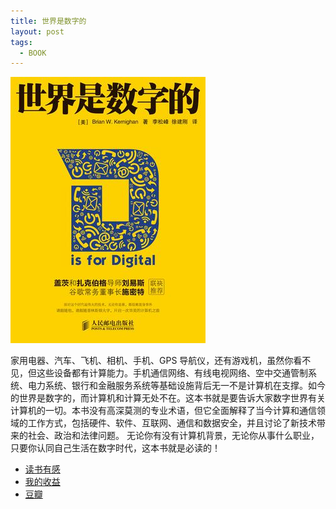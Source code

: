 ```yaml
---
title: 世界是数字的
layout: post
tags:
  - BOOK
---
```


![book_cover](/media/files/2017/06/D_is_for_Digital.jpg)

家用电器、汽车、飞机、相机、手机、GPS 导航仪，还有游戏机，虽然你看不见，但这些设备都有计算能力。手机通信网络、有线电视网络、空中交通管制系统、电力系统、银行和金融服务系统等基础设施背后无一不是计算机在支撑。如今的世界是数字的，而计算机和计算无处不在。这本书就是要告诉大家数字世界有关计算机的一切。本书没有高深莫测的专业术语，但它全面解释了当今计算和通信领域的工作方式，包括硬件、软件、互联网、通信和数据安全，并且讨论了新技术带来的社会、政治和法律问题。
无论你有没有计算机背景，无论你从事什么职业，只要你认同自己生活在数字时代，这本书就是必读的！


- [读书有感]()
- [我的收益]()
- [豆瓣](https://book.douban.com/subject/24749903/)